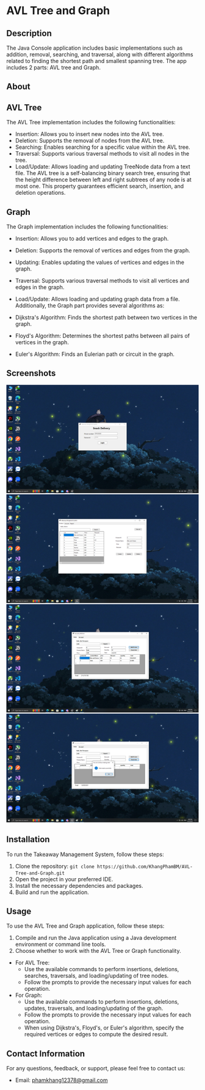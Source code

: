 # AVL Tree and Graph

## Description
The Java Console application includes basic implementations such as addition, removal, searching, and traversal, along with different algorithms related to finding the shortest path and smallest spanning tree. The app includes 2 parts: AVL tree and Graph.

## About

## AVL Tree
The AVL Tree implementation includes the following functionalities:

- Insertion: Allows you to insert new nodes into the AVL tree.
- Deletion: Supports the removal of nodes from the AVL tree.
- Searching: Enables searching for a specific value within the AVL tree.
- Traversal: Supports various traversal methods to visit all nodes in the tree.
- Load/Update: Allows loading and updating TreeNode data from a text file.
The AVL tree is a self-balancing binary search tree, ensuring that the height difference between left and right subtrees of any node is at most one. This property guarantees efficient search, insertion, and deletion operations.

## Graph
The Graph implementation includes the following functionalities:

- Insertion: Allows you to add vertices and edges to the graph.
- Deletion: Supports the removal of vertices and edges from the graph.
- Updating: Enables updating the values of vertices and edges in the graph.
- Traversal: Supports various traversal methods to visit all vertices and edges in the graph.
- Load/Update: Allows loading and updating graph data from a file.
Additionally, the Graph part provides several algorithms as:

- Dijkstra's Algorithm: Finds the shortest path between two vertices in the graph.
- Floyd's Algorithm: Determines the shortest paths between all pairs of vertices in the graph.
- Euler's Algorithm: Finds an Eulerian path or circuit in the graph.

## Screenshots
![Login Form](https://github.com/KhangPhamBM/Takeaway-Mangement-System/blob/main/screenshot/Login%20Form.png)
![Admin Form](https://github.com/KhangPhamBM/Takeaway-Mangement-System/blob/main/screenshot/Admin%20Form.png)
![Staff Form](https://github.com/KhangPhamBM/Takeaway-Mangement-System/blob/main/screenshot/Staff%20Form.png)
![Order Success](https://github.com/KhangPhamBM/Takeaway-Mangement-System/blob/main/screenshot/order%20success.png)


## Installation
To run the Takeaway Management System, follow these steps:

1. Clone the repository: `git clone https://github.com/KhangPhamBM/AVL-Tree-and-Graph.git`
2. Open the project in your preferred IDE.
3. Install the necessary dependencies and packages.
4. Build and run the application.

## Usage
To use the AVL Tree and Graph application, follow these steps:
1. Compile and run the Java application using a Java development environment or command line tools.
2. Choose whether to work with the AVL Tree or Graph functionality.
 - For AVL Tree:
   + Use the available commands to perform insertions, deletions, searches, traversals, and loading/updating of tree nodes.
   + Follow the prompts to provide the necessary input values for each operation.
 - For Graph:
   + Use the available commands to perform insertions, deletions, updates, traversals, and loading/updating of the graph.
   + Follow the prompts to provide the necessary input values for each operation.
   + When using Dijkstra's, Floyd's, or Euler's algorithm, specify the required vertices or edges to compute the desired result.


## Contact Information
For any questions, feedback, or support, please feel free to contact us:
- Email: phamkhang12378@gmail.com
